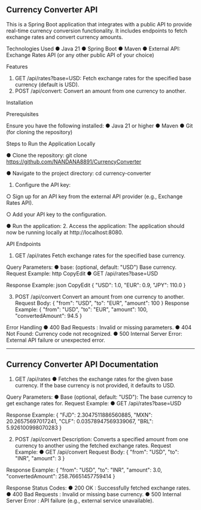 Currency Converter API
--------------------------------------------------------------------------------------------------------------------------------------------------------------------------------------------------------------------
This is a Spring Boot application that integrates with a public API to provide real-time currency conversion functionality. It includes endpoints to fetch exchange rates and convert currency amounts.

Technologies Used
● Java 21
● Spring Boot
● Maven
● External API: Exchange Rates API (or any other public API of your choice)

Features
1. GET /api/rates?base=USD: Fetch exchange rates for the specified base currency
(default is USD).
2. POST /api/convert: Convert an amount from one currency to another.

Installation

Prerequisites

Ensure you have the following installed:
● Java 21 or higher
● Maven
● Git (for cloning the repository)

Steps to Run the Application Locally

● Clone the repository:
git clone https://github.com/NANDANA8891/CurrencyConverter

● Navigate to the project directory:
cd currency-converter

1. Configure the API key:

○ Sign up for an API key from the external API provider (e.g., Exchange Rates API).

○ Add your API key to the configuration.

● Run the application:
2. Access the application: The application should now be running locally at http://localhost:8080.

API Endpoints
1. GET /api/rates
Fetch exchange rates for the specified base currency.

Query Parameters:
● base: (optional, default: "USD") Base currency.
Request Example:
http
CopyEdit
● GET /api/rates?base=USD

Response Example:
json
CopyEdit
{
"USD": 1.0,
"EUR": 0.9,
"JPY": 110.0
}

3. POST /api/convert
Convert an amount from one currency to another.
Request Body:
{
"from": "USD",
"to": "EUR",
"amount": 100
}
Response Example:
{
"from": "USD",
"to": "EUR",
"amount": 100,
"convertedAmount": 94.5
}

Error Handling
● 400 Bad Requests : Invalid or missing parameters.
● 404 Not Found: Currency code not recognized.
● 500 Internal Server Error: External API failure or unexpected error.

--------------------------------------------------------------------------------------------------------------------------------------------------------------------------------------------------------------------
 Currency Converter API Documentation
 ----------------------------------------
1. GET /api/rates
●	Fetches the exchange rates for the given base currency. If the base currency is not provided, it defaults to USD.

Query Parameters:
●	 Base (optional, default: "USD"): The base currency to get exchange rates for.
Request Example:
●	GET /api/rates?base=USD

Response Example:
{
    "FJD": 2.3047511886560885,
    "MXN": 20.26575697017241,
    "CLF": 0.03578947569339067,
    "BRL": 5.926100998070283
}

2. POST /api/convert
Description: Converts a specified amount from one currency to another using the fetched exchange rates.
Request Example:
●	GET /api/convert
Request Body:
{
  "from": "USD",
  "to": "INR",
  "amount": 3
}



Response Example:
{
    "from": "USD",
    "to": "INR",
    "amount": 3.0,
    "convertedAmount": 258.76651457759414
}


Response Status Codes:
●	200 OK : Successfully fetched exchange rates.
●	400 Bad Requests : Invalid or missing base currency.
●	500 Internal Server Error : API failure (e.g., external service unavailable).



